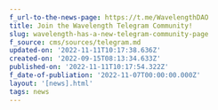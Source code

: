 ```yaml
---
f_url-to-the-news-page: https://t.me/WavelengthDAO
title: Join the Wavelength Telegram Community!
slug: wavelength-has-a-new-telegram-community-page
f_source: cms/sources/telegram.md
updated-on: '2022-11-11T10:17:38.636Z'
created-on: '2022-09-15T08:13:34.633Z'
published-on: '2022-11-11T10:17:54.322Z'
f_date-of-publiation: '2022-11-07T00:00:00.000Z'
layout: '[news].html'
tags: news
---
```



